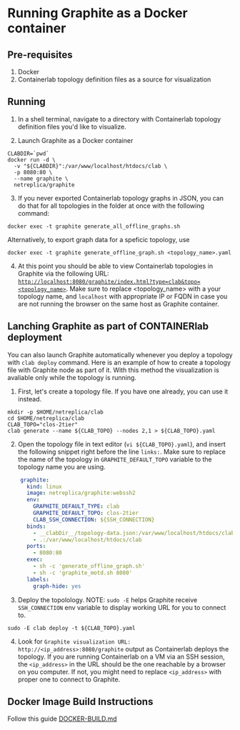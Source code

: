 # Running Graphite as a Docker container

## Pre-requisites

1. Docker
2. Containerlab topology definition files as a source for visualization

## Running

1. In a shell terminal, navigate to a directory with Containerlab topology definition files you'd like to visualize.

2. Launch Graphite as a Docker container

```Shell
CLABDIR=`pwd`
docker run -d \
  -v "${CLABDIR}":/var/www/localhost/htdocs/clab \
  -p 8080:80 \
  --name graphite \
  netreplica/graphite
````

3. If you never exported Containerlab topology graphs in JSON, you can do that for all topologies in the folder at once with the following command:

```Shell
docker exec -t graphite generate_all_offline_graphs.sh
````

  Alternatively, to export graph data for a speficic topology, use
  
```Shell
docker exec -t graphite generate_offline_graph.sh <topology_name>.yaml
````

4. At this point you should be able to view Containerlab topologies in Graphite via the following URL: [`http://localhost:8080/graphite/index.html?type=clab&topo=<topology_name>`](http://localhost:8080/graphite/index.html?type=clab&topo=<topology_name>). Make sure to replace <topology_name> with a your topology name, and `localhost` with appropriate IP or FQDN in case you are not running the browser on the same host as Graphite container.

## Lanching Graphite as part of CONTAINERlab deployment

You can also launch Graphite automatically whenever you deploy a topology with `clab deploy` command. Here is an example of how to create a topology file with Graphite node as part of it. With this method the visualization is avaliable only while the topology is running.

1. First, let's create a topology file. If you have one already, you can use it instead.

```Shell
mkdir -p $HOME/netreplica/clab
cd $HOME/netreplica/clab
CLAB_TOPO="clos-2tier"
clab generate --name ${CLAB_TOPO} --nodes 2,1 > ${CLAB_TOPO}.yaml
````
  
2. Open the topology file in text editor (`vi ${CLAB_TOPO}.yaml`), and insert the following snippet right before the line `links:`. Make sure to replace the name of the topology in `GRAPHITE_DEFAULT_TOPO` variable to the topology name you are using.

```Yaml
    graphite:
      kind: linux
      image: netreplica/graphite:webssh2
      env:
        GRAPHITE_DEFAULT_TYPE: clab
        GRAPHITE_DEFAULT_TOPO: clos-2tier
        CLAB_SSH_CONNECTION: ${SSH_CONNECTION}
      binds:
        - __clabDir__/topology-data.json:/var/www/localhost/htdocs/clab/topology-data.json:ro
        - .:/var/www/localhost/htdocs/clab
      ports:
        - 8080:80
      exec:
        - sh -c 'generate_offline_graph.sh'
        - sh -c 'graphite_motd.sh 8080'
      labels:
        graph-hide: yes
````

3. Deploy the topolology. NOTE: `sudo -E` helps Graphite receive `SSH_CONNECTION` env variable to display working URL for you to connect to.

```Shell
sudo -E clab deploy -t ${CLAB_TOPO}.yaml
````

4. Look for `Graphite visualization URL: http://<ip_address>:8080/graphite` output as Containerlab deploys the topology. If you are running Containerlab on a VM via an SSH session, the `<ip_address>` in the URL should be the one reachable by a browser on you computer. If not, you might need to replace `<ip_address>` with proper one to connect to Graphite.

## Docker Image Build Instructions

Follow this guide [DOCKER-BUILD.md](DOCKER-BUILD.md)
